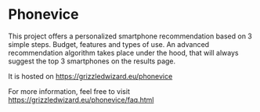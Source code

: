 # Phonevice

This project offers a personalized smartphone recommendation based on 3 simple steps. Budget, features and types of use. An advanced recommendation algorithm takes place under the hood, that will always suggest the top 3 smartphones on the results page.

It is hosted on https://grizzledwizard.eu/phonevice

For more information, feel free to visit https://grizzledwizard.eu/phonevice/faq.html